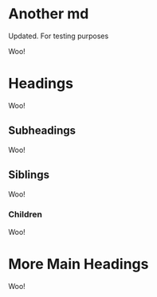 # Another md

Updated. For testing purposes

Woo!

# Headings

Woo!

## Subheadings

Woo!

## Siblings

Woo!

### Children

Woo!

# More Main Headings

Woo!